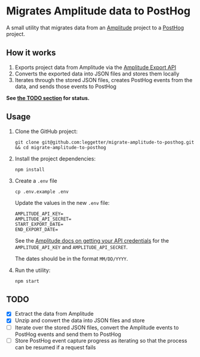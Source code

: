 # Migrates Amplitude data to PostHog

A small utility that migrates data from an [Amplitude](https://amplitude.com) project to a [PostHog](https://posthog.com) project.

## How it works

1. Exports project data from Amplitude via the [Amplitude Export API](https://www.docs.developers.amplitude.com/analytics/apis/export-api/)
2. Converts the exported data into JSON files and stores them locally
3. Iterates through the stored JSON files, creates PostHog events from the data, and sends those events to PostHog

**See [the TODO section](#todo) for status.**

## Usage

1. Clone the GitHub project:

   ```shell
   git clone git@github.com:leggetter/migrate-amplitude-to-posthog.git && cd migrate-amplitude-to-posthog
   ```
   
2. Install the project dependencies:

   ```shell
   npm install
   ```
3. Create a `.env` file
   
   ```shell
   cp .env.example .env
   ```

   Update the values in the new `.env` file:

   ```shell
   AMPLITUDE_API_KEY=
   AMPLITUDE_API_SECRET=
   START_EXPORT_DATE=
   END_EXPORT_DATE=
   ```

   See the [Amplitude docs on getting your API credentials](https://www.docs.developers.amplitude.com/analytics/find-api-credentials/) for the `AMPLITUDE_API_KEY` and `AMPLITUDE_API_SECRET`. 
   
   The dates should be in the format `MM/DD/YYYY`.
4. Run the utility:

   ```shell
   npm start
   ```

## TODO

- [x] Extract the data from Amplitude
- [x] Unzip and convert the data into JSON files and store
- [ ] Iterate over the stored JSON files, convert the Amplitude events to PostHog events and send them to PostHog
- [ ] Store PostHog event capture progress as iterating so that the process can be resumed if a request fails